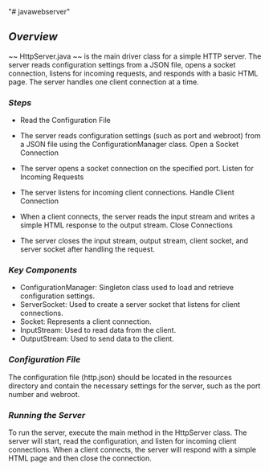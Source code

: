 "# javawebserver" 

## *Overview*
~~ HttpServer.java ~~ is the main driver class for a simple HTTP server. The server reads configuration settings from a JSON file, opens a socket connection, listens for incoming requests, and responds with a basic HTML page. The server handles one client connection at a time.

### *Steps*
-    Read the Configuration File

 -   The server reads configuration settings (such as port and webroot) from a JSON file using the ConfigurationManager class.
    Open a Socket Connection

-    The server opens a socket connection on the specified port.
    Listen for Incoming Requests

-    The server listens for incoming client connections.
    Handle Client Connection

-   When a client connects, the server reads the input stream and writes a simple HTML response to the output stream.
    Close Connections

-    The server closes the input stream, output stream, client socket, and server socket after handling the request.

### *Key Components*
* ConfigurationManager: Singleton class used to load and retrieve configuration settings.
* ServerSocket: Used to create a server socket that listens for client connections.
* Socket: Represents a client connection.
* InputStream: Used to read data from the client.
* OutputStream: Used to send data to the client.
### *Configuration File*
The configuration file (http.json) should be located in the resources directory and contain the necessary settings for the server, such as the port number and webroot.

### *Running the Server*
To run the server, execute the main method in the HttpServer class. The server will start, read the configuration, and listen for incoming client connections. When a client connects, the server will respond with a simple HTML page and then close the connection.